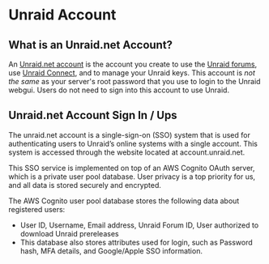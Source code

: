 # Unraid Account

## What is an Unraid.net Account?

An [Unraid.net account](https://account.unraid.net/) is the account you create to use the [Unraid forums](https://forums.unraid.net/), use [Unraid Connect](/connect/about.md), and to manage your Unraid keys. This account is _not the same_ as your server's root password that you use to login to the Unraid webgui. Users do not need to sign into this account to use Unraid.

## Unraid.net Account Sign In / Ups

The unraid.net account is a single-sign-on (SSO) system that is used for authenticating users to Unraid’s online systems with a single account. This system is accessed through the website located at account.unraid.net.

This SSO service is implemented on top of an AWS Cognito OAuth server, which is a private user pool database. User privacy is a top priority for us, and all data is stored securely and encrypted.

The AWS Cognito user pool database stores the following data about registered users:

* User ID, Username, Email address, Unraid Forum ID, User authorized to download Unraid prereleases
* This database also stores attributes used for login, such as Password hash, MFA details, and Google/Apple SSO information.
